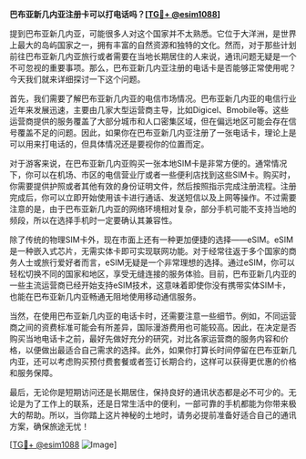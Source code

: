 **巴布亚新几内亚注册卡可以打电话吗？[[TG💪+ @esim1088](https://t.me/s/esim1088)]**

提到巴布亚新几内亚，可能很多人对这个国家并不太熟悉。它位于大洋洲，是世界上最大的岛屿国家之一，拥有丰富的自然资源和独特的文化。然而，对于那些计划前往巴布亚新几内亚旅行或者需要在当地长期居住的人来说，通讯问题无疑是一个不可忽视的重要事项。那么，巴布亚新几内亚注册的电话卡是否能够正常使用呢？今天我们就来详细探讨一下这个问题。

首先，我们需要了解巴布亚新几内亚的电信市场情况。巴布亚新几内亚的电信行业近年来发展迅速，主要由几家大型运营商主导，比如Digicel、Bmobile等。这些运营商提供的服务覆盖了大部分城市和人口密集区域，但在偏远地区可能会存在信号覆盖不足的问题。因此，如果你在巴布亚新几内亚注册了一张电话卡，理论上是可以用来打电话的，但具体情况还是要视你的位置而定。

对于游客来说，在巴布亚新几内亚购买一张本地SIM卡是非常方便的。通常情况下，你可以在机场、市区的电信营业厅或者一些便利店找到这些SIM卡。购买时，你需要提供护照或者其他有效的身份证明文件，然后按照指示完成注册流程。注册完成后，你可以立即开始使用该卡进行通话、发送短信以及上网等操作。不过需要注意的是，由于巴布亚新几内亚的网络环境相对复杂，部分手机可能不支持当地的频段，所以在选择手机时一定要确认其兼容性。

除了传统的物理SIM卡外，现在市面上还有一种更加便捷的选择——eSIM。eSIM是一种嵌入式芯片，无需实体卡即可实现联网功能。对于经常往返于多个国家的商务人士或旅行爱好者而言，eSIM无疑是一个非常理想的选择。通过eSIM，你可以轻松切换不同的国家和地区，享受无缝连接的服务体验。目前，巴布亚新几内亚的一些主流运营商已经开始支持eSIM技术，这意味着即使你没有携带实体SIM卡，也能在巴布亚新几内亚畅通无阻地使用移动通信服务。

当然，在使用巴布亚新几内亚的电话卡时，还需要注意一些细节。例如，不同运营商之间的资费标准可能会有所差异，国际漫游费用也可能较高。因此，在决定是否购买当地电话卡之前，最好先做好充分的研究，对比各家运营商的服务内容和价格，以便做出最适合自己需求的选择。此外，如果你打算长时间停留在巴布亚新几内亚，还可以考虑购买预付费套餐或者签订长期合约，这样可以获得更优惠的价格和服务保障。

最后，无论你是短期访问还是长期居住，保持良好的通讯状态都是必不可少的。无论是为了工作上的联系，还是日常生活中的便利，一部可靠的手机都能为你带来极大的帮助。所以，当你踏上这片神秘的土地时，请务必提前准备好适合自己的通讯方案，确保旅途无忧！

[[TG💪+ @esim1088](https://t.me/s/esim1088) ![Image](https://i.postimg.cc/4NQfJmqS/Snipaste-2025-05-13-00-14-12.png)]